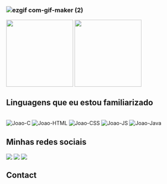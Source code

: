 <h3><h3>
<h3><h3>

![ezgif com-gif-maker (2)](https://user-images.githubusercontent.com/99768538/188994855-caf9505e-b1b3-46a7-8e2a-9b344675ad3c.gif)

<div display = "flex>
  <a href="https://github.com/JoaoSchulz">
  <img height="180em" align="center" src="https://github-readme-stats.vercel.app/api?username=JoaoSchulz&show_icons=true&theme=highcontrast&include_all_commits=true&count_private=true"/>
  <img height="180em" align="center" src="https://github-readme-stats.vercel.app/api/top-langs/?username=JoaoSchulz&layout=compact&langs_count=7&theme=highcontrast"/>
</div>
  <h2>Linguagens que eu estou familiarizado</h2>
<div>
  <div style="display: inline_block"><br>
  <img alt="Joao-C" src="https://img.shields.io/badge/C-00599C?style=for-the-badge&logo=c&logoColor=white">
  <img alt="Joao-HTML" src="https://img.shields.io/badge/HTML-239120?style=for-the-badge&logo=html5&logoColor=white">
  <img alt="Joao-CSS" src="https://img.shields.io/badge/CSS-239120?&style=for-the-badge&logo=css3&logoColor=white">
  <img alt="Joao-JS" src="https://img.shields.io/badge/JavaScript-F7DF1E?style=for-the-badge&logo=javascript&logoColor=black">
  <img alt="Joao-Java" src="https://img.shields.io/badge/Java-ED8B00?style=for-the-badge&logo=java&logoColor=white">

</div>
  <h2>Minhas redes sociais</h2>
  <div>
  <a href="https://www.facebook.com/joao.schulzdealmeida" target="_blank"><img src="https://img.shields.io/badge/Facebook-1877F2?style=for-the-badge&logo=facebook&logoColor=white" target="_blank" align="center"></a>
  <a href="https://www.instagram.com/joaogschulz/" target="_blank"><img src="https://img.shields.io/badge/-Instagram-%23E4405F?style=for-the-badge&logo=instagram&logoColor=white" target="_blank" align="center"></a>
  <a href="https://www.linkedin.com/in/jo%C3%A3o-guilherme-almeida-171b22239/" target="_blank"><img src="https://img.shields.io/badge/-LinkedIn-%230077B5?style=for-the-badge&logo=linkedin&logoColor=white" target="_blank" align="center"></a>   
  </div>
  <h2>Contact<h2>
  
  
